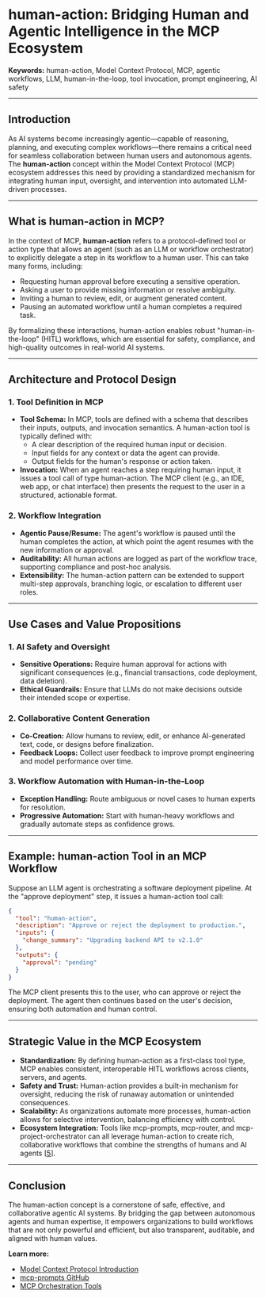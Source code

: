# human-action: Bridging Human and Agentic Intelligence in the MCP Ecosystem

**Keywords:** human-action, Model Context Protocol, MCP, agentic workflows, LLM, human-in-the-loop, tool invocation, prompt engineering, AI safety

---

## Introduction

As AI systems become increasingly agentic—capable of reasoning, planning, and executing complex workflows—there remains a critical need for seamless collaboration between human users and autonomous agents. The **human-action** concept within the Model Context Protocol (MCP) ecosystem addresses this need by providing a standardized mechanism for integrating human input, oversight, and intervention into automated LLM-driven processes.

---

## What is human-action in MCP?

In the context of MCP, **human-action** refers to a protocol-defined tool or action type that allows an agent (such as an LLM or workflow orchestrator) to explicitly delegate a step in its workflow to a human user. This can take many forms, including:
- Requesting human approval before executing a sensitive operation.
- Asking a user to provide missing information or resolve ambiguity.
- Inviting a human to review, edit, or augment generated content.
- Pausing an automated workflow until a human completes a required task.

By formalizing these interactions, human-action enables robust "human-in-the-loop" (HITL) workflows, which are essential for safety, compliance, and high-quality outcomes in real-world AI systems.

---

## Architecture and Protocol Design

### 1. Tool Definition in MCP
- **Tool Schema:** In MCP, tools are defined with a schema that describes their inputs, outputs, and invocation semantics. A human-action tool is typically defined with:
  - A clear description of the required human input or decision.
  - Input fields for any context or data the agent can provide.
  - Output fields for the human's response or action taken.
- **Invocation:** When an agent reaches a step requiring human input, it issues a tool call of type human-action. The MCP client (e.g., an IDE, web app, or chat interface) then presents the request to the user in a structured, actionable format.

### 2. Workflow Integration
- **Agentic Pause/Resume:** The agent's workflow is paused until the human completes the action, at which point the agent resumes with the new information or approval.
- **Auditability:** All human actions are logged as part of the workflow trace, supporting compliance and post-hoc analysis.
- **Extensibility:** The human-action pattern can be extended to support multi-step approvals, branching logic, or escalation to different user roles.

---

## Use Cases and Value Propositions

### 1. AI Safety and Oversight
- **Sensitive Operations:** Require human approval for actions with significant consequences (e.g., financial transactions, code deployment, data deletion).
- **Ethical Guardrails:** Ensure that LLMs do not make decisions outside their intended scope or expertise.

### 2. Collaborative Content Generation
- **Co-Creation:** Allow humans to review, edit, or enhance AI-generated text, code, or designs before finalization.
- **Feedback Loops:** Collect user feedback to improve prompt engineering and model performance over time.

### 3. Workflow Automation with Human-in-the-Loop
- **Exception Handling:** Route ambiguous or novel cases to human experts for resolution.
- **Progressive Automation:** Start with human-heavy workflows and gradually automate steps as confidence grows.

---

## Example: human-action Tool in an MCP Workflow

Suppose an LLM agent is orchestrating a software deployment pipeline. At the "approve deployment" step, it issues a human-action tool call:

```json
{
  "tool": "human-action",
  "description": "Approve or reject the deployment to production.",
  "inputs": {
    "change_summary": "Upgrading backend API to v2.1.0"
  },
  "outputs": {
    "approval": "pending"
  }
}
```

The MCP client presents this to the user, who can approve or reject the deployment. The agent then continues based on the user's decision, ensuring both automation and human control.

---

## Strategic Value in the MCP Ecosystem

- **Standardization:** By defining human-action as a first-class tool type, MCP enables consistent, interoperable HITL workflows across clients, servers, and agents.
- **Safety and Trust:** Human-action provides a built-in mechanism for oversight, reducing the risk of runaway automation or unintended consequences.
- **Scalability:** As organizations automate more processes, human-action allows for selective intervention, balancing efficiency with control.
- **Ecosystem Integration:** Tools like mcp-prompts, mcp-router, and mcp-project-orchestrator can all leverage human-action to create rich, collaborative workflows that combine the strengths of humans and AI agents [[5](https://github.com/sparesparrow/mcp-prompts)].

---

## Conclusion

The human-action concept is a cornerstone of safe, effective, and collaborative agentic AI systems. By bridging the gap between autonomous agents and human expertise, it empowers organizations to build workflows that are not only powerful and efficient, but also transparent, auditable, and aligned with human values.

**Learn more:**
- [Model Context Protocol Introduction](https://modelcontextprotocol.io/introduction)
- [mcp-prompts GitHub](https://github.com/sparesparrow/mcp-prompts)
- [MCP Orchestration Tools](https://github.com/sparesparrow/mcp-project-orchestrator) 